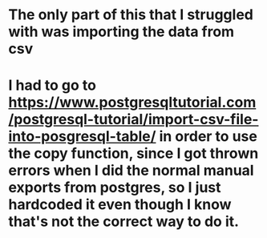 # The only part of this that I struggled with was importing the data from csv
# I had to go to https://www.postgresqltutorial.com/postgresql-tutorial/import-csv-file-into-posgresql-table/ in order to use the copy function, since I got thrown errors when I did the normal manual exports from postgres, so I just hardcoded it even though I know that's not the correct way to do it.
